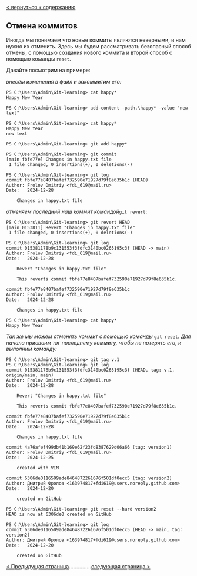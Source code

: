 [< вернуться к содержанию](./readme.md)

## Отмена коммитов

Иногда мы понимаем что новые коммиты являются неверными, и нам нужно их отменить. Здесь мы будем рассматривать безопасный способ отмены, с помощью создания нового коммита и второй способ с помощью команды `reset`.

Давайте посмотрим на примере:

_внесём изменения в файл и закоммитим его:_

```
PS C:\Users\Admin\Git-learning> cat happy*
Happy New Year

PS C:\Users\Admin\Git-learning> add-content -path.\happy* -value "new text"

PS C:\Users\Admin\Git-learning> cat happy*
Happy New Year
new text

PS C:\Users\Admin\Git-learning> git add happy*

PS C:\Users\Admin\Git-learning> git commit
[main fbfe77e] Changes in happy.txt file
 1 file changed, 0 insertions(+), 0 deletions(-)

PS C:\Users\Admin\Git-learning> git log
commit fbfe77e8407bafef732590e71927d79f8e635b1c (HEAD)
Author: Frolov Dmitriy <fdi_619@mail.ru>
Date:   2024-12-28

    Changes in happy.txt file
```

_отменяем последний наш коммит командой_`git revert`:

```
PS C:\Users\Admin\Git-learning> git revert HEAD
[main 0153811] Revert "Changes in happy.txt file"
 1 file changed, 0 insertions(+), 0 deletions(-)

PS C:\Users\Admin\Git-learning> git log
commit 015381178b9c131553f3fdfc3140bc0265195c3f (HEAD -> main)
Author: Frolov Dmitriy <fdi_619@mail.ru>
Date:   2024-12-28

    Revert "Changes in happy.txt file"

    This reverts commit fbfe77e8407bafef732590e71927d79f8e635b1c.

commit fbfe77e8407bafef732590e71927d79f8e635b1c
Author: Frolov Dmitriy <fdi_619@mail.ru>
Date:   2024-12-28

    Changes in happy.txt file

PS C:\Users\Admin\Git-learning> cat happy*
Happy New Year
```

_Так же мы можем отменять коммит с помощью команды_ `git reset`_. Для начала присвоим тэг последнему коммиту, чтобы не потерять его, и выполним команду:_

```
PS C:\Users\Admin\Git-learning> git tag v.1
PS C:\Users\Admin\Git-learning> git log
commit 015381178b9c131553f3fdfc3140bc0265195c3f (HEAD, tag: v.1, origin/main, main)
Author: Frolov Dmitriy <fdi_619@mail.ru>
Date:   2024-12-28

    Revert "Changes in happy.txt file"

    This reverts commit fbfe77e8407bafef732590e71927d79f8e635b1c.

commit fbfe77e8407bafef732590e71927d79f8e635b1c
Author: Frolov Dmitriy <fdi_619@mail.ru>
Date:   2024-12-28

    Changes in happy.txt file

commit 4a76afef499db41b169e62f23fd8387629d06a66 (tag: version1)
Author: Frolov Dmitriy <fdi_619@mail.ru>
Date:   2024-12-25

    created with VIM

commit 6306de0116509ade8464872261676f501df0ecc5 (tag: version2)
Author: Дмитрий Фролов <163974817+fdi619@users.noreply.github.com>
Date:   2024-12-20

    created on GitHub

PS C:\Users\Admin\Git-learning> git reset --hard version2
HEAD is now at 6306de0 created on GitHub

PS C:\Users\Admin\Git-learning> git log
commit 6306de0116509ade8464872261676f501df0ecc5 (HEAD -> main, tag: version2)
Author: Дмитрий Фролов <163974817+fdi619@users.noreply.github.com>
Date:   2024-12-20

    created on GitHub
```

[< Предыдущая страница](./reset-added-file.md)...............[следующая страница >](./commit-changes.md)
